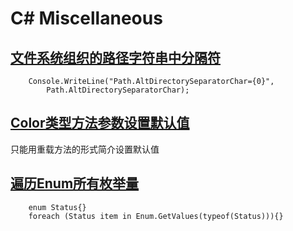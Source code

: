 # C\# Miscellaneous

## [文件系统组织的路径字符串中分隔符](https://msdn.microsoft.com/zh-cn/library/system.io.path.directoryseparatorchar%28v=vs.110%29.aspx)

```text
    Console.WriteLine("Path.AltDirectorySeparatorChar={0}", 
        Path.AltDirectorySeparatorChar);
```

## [Color类型方法参数设置默认值](https://blog.csdn.net/fanwenyuan_fwy/article/details/72514789)

只能用重载方法的形式简介设置默认值

## [遍历Enum所有枚举量](https://www.cnblogs.com/perzy/p/3521362.html)

```text
    enum Status{}
    foreach (Status item in Enum.GetValues(typeof(Status))){}
```

